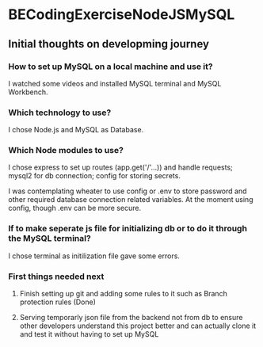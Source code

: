 # BECodingExerciseNodeJSMySQL

## Initial thoughts on developming journey

### How to set up MySQL on a local machine and use it? 

I watched some videos and installed MySQL terminal and MySQL Workbench.

### Which technology to use? 

I chose Node.js and MySQL as Database.

### Which Node modules to use? 

I chose express to set up routes (app.get('/'...)) and handle requests; mysql2 for db connection; config for storing secrets.

I was contemplating wheater to use config or .env to store password and other required database connection related variables. At the moment using config, though .env can be more secure.

### If to make seperate js file for initializing db or to do it through the MySQL terminal?

I chose terminal as initilization file gave some errors.

### First things needed next

1. Finish setting up git and adding some rules to it such as Branch protection rules (Done)

2. Serving temporarly json file from the backend not from db to ensure other developers understand this project better and can actually clone it and test it without having to set up MySQL